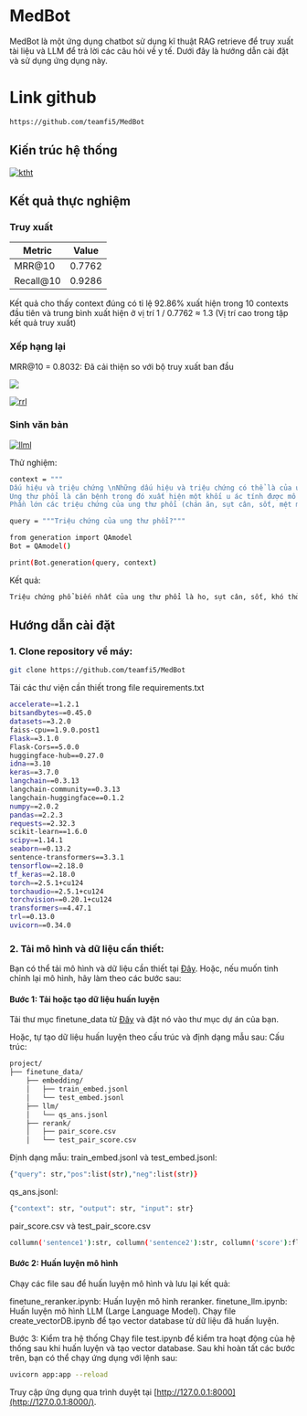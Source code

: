 # MedBot
MedBot là một ứng dụng chatbot sử dụng kĩ thuật RAG retrieve để truy xuất tài liệu và LLM để trả lời các câu hỏi về y tế. Dưới đây là hướng dẫn cài đặt và sử dụng ứng dụng này.

# Link github
```bash
https://github.com/teamfi5/MedBot
```

## Kiến trúc hệ thống

<a href="https://ibb.co/Jm4rkV4"><img src="https://i.ibb.co/QpRYmLR/ktht.jpg" alt="ktht" border="0" /></a>

## Kết quả thực nghiệm
### Truy xuất

| Metric      | Value   |
|-------------|---------|
| MRR@10      | 0.7762  |
| Recall@10   | 0.9286  |

Kết quả cho thấy context đúng có tỉ lệ 92.86% xuất hiện trong 10 contexts đầu tiên và trung bình xuất hiện ở vị trí 1 / 0.7762 ≈ 1.3 (Vị trí cao trong tập kết quả truy xuất)

### Xếp hạng lại
MRR@10 = 0.8032: Đã cải thiện so với bộ truy xuất ban đầu

![](https://drive.google.com/file/d/1ngpt1qqe29o15pV9QnX-KYWoQVsopeQ2/view?usp=drive_link)

<a href="https://ibb.co/27FhpGs"><img src="https://i.ibb.co/fYXFTjn/rrl.jpg" alt="rrl" border="0" /></a>

### Sinh văn bản

<a href="https://ibb.co/gdNvKHM"><img src="https://i.ibb.co/xYWmTPS/llml.jpg" alt="llml" border="0" /></a>

Thử nghiệm:
```bash
context = """
Dấu hiệu và triệu chứng \nNhững dấu hiệu và triệu chứng có thể là của ung thư phổi bao gồm:\nTriệu chứng về đường hô hấp: ho, ho ra máu, thở khò khè, khó thở\nTriệu chứng toàn thân: sụt cân, mệt mỏi, sốt, móng tay dùi trống\nTriệu chứng do ung thư chèn ép nhiều sang các cơ quan kề bên: đau ngực, đau xương, tắc nghẽn tĩnh mạch chủ trên, khó nuốt\nNếu ung thư phát triển ở đường thở, nó có thể chặn dòng khí lưu thông, gây ra chứng khó thở. Sự cản trở này có thể dẫn tới việc tích lũy chất bài tiết phía sau chỗ tắc, qua đó mở đường cho viêm phổi.'
Ung thư phổi là căn bệnh trong đó xuất hiện một khối u ác tính được mô tả qua sự tăng sinh tế bào không thể kiểm soát trong các mô phổi. Nếu người bệnh không được điều trị, sự tăng trưởng tế bào  này có thể lan ra ngoài phổi  đến các mô hoặc bộ phận khác của cơ thể, quá trình này gọi là di căn. Hầu hết các loại ung thư khởi nguồn từ trong phổi (ung thư phổi nguyên phát) là ung thư biểu mô,. Ung thư phổi được chia làm hai loại chính là ung thư phổi tế bào nhỏ (SCLC) và ung thư phổi không phải tế bào nhỏ (NSCLC). Triệu chứng phổ biến nhất của căn bệnh này là ho (bao gồm cả ho ra máu), sụt cân, khó thở, và đau ngực.',
Phần lớn các triệu chứng của ung thư phổi (chán ăn, sụt cân, sốt, mệt mỏi) là không đặc biệt. Đối với nhiều người, vào thời điểm họ phát hiện ra những dấu hiệu bệnh tật và đi tìm sự chăm sóc y tế, khối u đã lan ra ngoài địa điểm khởi phát. Các triệu chứng có thể báo hiệu quá trình di căn đã xuất hiện bao gồm sụt cân, đau xương và các triệu chứng về thần kinh (đau đầu, ngất xỉu, co giật, yếu chi). Những địa điểm khối u lan sang thường gặp đó là não, xương, tuyến thượng thận, lá phổi còn lại, gan, màng ngoài tim, và thận. Khoảng 10% số ca ung thư phổi không thấy những triệu chứng khi chẩn đoán, những trường hợp này bệnh tình cờ phát hiện nhờ việc chụp X quang ngực định kỳ.\n Nguyên nhân'"""

query = """Triệu chứng của ung thư phổi?"""

from generation import QAmodel
Bot = QAmodel()

print(Bot.generation(query, context)
```
Kết quả:
```bash
Triệu chứng phổ biến nhất của ung thư phổi là ho, sụt cân, sốt, khó thở, và đau ngực. Ngoài ra, các triệu chứng có thể bao gồm sụt cân, đau xương, và các triệu chứng về thần kinh. Những địa điểm khối u lan sang thường gặp là não, xương, tuyến thượng thận, lá phổi còn lại, gan, màng ngoài tim, và thận. Khoảng 10% số ca ung thư phổi không thấy những triệu chứng khi chẩn đoán. Chẩn đoán ung thư phổi thường bắt đầu bằng chụp X quang ngực định kỳ. 
```


## Hướng dẫn cài đặt
### 1. Clone repository về máy:

```bash
git clone https://github.com/teamfi5/MedBot
```

Tải các thư viện cần thiết trong file requirements.txt
```bash
accelerate==1.2.1
bitsandbytes==0.45.0
datasets==3.2.0
faiss-cpu==1.9.0.post1
Flask==3.1.0
Flask-Cors==5.0.0
huggingface-hub==0.27.0
idna==3.10
keras==3.7.0
langchain==0.3.13
langchain-community==0.3.13
langchain-huggingface==0.1.2
numpy==2.0.2
pandas==2.2.3
requests==2.32.3
scikit-learn==1.6.0
scipy==1.14.1
seaborn==0.13.2
sentence-transformers==3.3.1
tensorflow==2.18.0
tf_keras==2.18.0
torch==2.5.1+cu124
torchaudio==2.5.1+cu124
torchvision==0.20.1+cu124
transformers==4.47.1
trl==0.13.0
uvicorn==0.34.0
```
### 2. Tải mô hình và dữ liệu cần thiết:

Bạn có thể tải mô hình và dữ liệu cần thiết tại [Đây](https://drive.google.com/drive/folders/1m6Fvrng_7A3EnCEw5fDfU-gm1Ek_YAa8?usp=drive_link).
Hoặc, nếu muốn tinh chỉnh lại mô hình, hãy làm theo các bước sau:
#### Bước 1: Tải hoặc tạo dữ liệu huấn luyện
Tải thư mục finetune_data từ [Đây](https://drive.google.com/drive/folders/1flZiE7zGSTTW63ZBzhmMVe65R7h-o8PN?usp=sharing) và đặt nó vào thư mục dự án của bạn.

Hoặc, tự tạo dữ liệu huấn luyện theo cấu trúc và định dạng mẫu sau:
Cấu trúc:
```markdown
project/
├── finetune_data/
    ├── embedding/
    │   ├── train_embed.jsonl
    │   └── test_embed.jsonl
    ├── llm/
    │   └── qs_ans.jsonl
    ├── rerank/
    │   ├── pair_score.csv
    │   └── test_pair_score.csv
```
Định dạng mẫu:
train_embed.jsonl và test_embed.jsonl:
```bash
{"query": str,"pos":list(str),"neg":list(str)}
```
qs_ans.jsonl:
```bash
{"context": str, "output": str, "input": str}
```

pair_score.csv và test_pair_score.csv
```bash
collumn('sentence1'):str, collumn('sentence2'):str, collumn('score'):float
```

#### Bước 2: Huấn luyện mô hình
Chạy các file sau để huấn luyện mô hình và lưu lại kết quả:

finetune_reranker.ipynb: Huấn luyện mô hình reranker.
finetune_llm.ipynb: Huấn luyện mô hình LLM (Large Language Model).
Chạy file create_vectorDB.ipynb để tạo vector database từ dữ liệu đã huấn luyện.

Bước 3: Kiểm tra hệ thống
Chạy file test.ipynb để kiểm tra hoạt động của hệ thống sau khi huấn luyện và tạo vector database.
Sau khi hoàn tất các bước trên, bạn có thể chạy ứng dụng với lệnh sau:

```bash
uvicorn app:app --reload
```
Truy cập ứng dụng qua trình duyệt tại [http://127.0.0.1:8000](http://127.0.0.1:8000/).



         
   
                   
